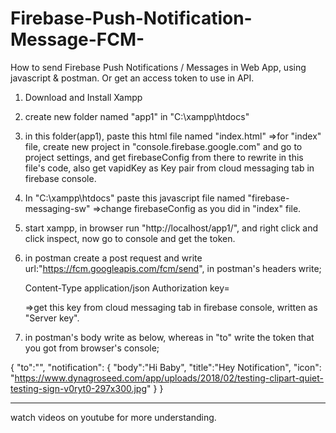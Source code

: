 # Firebase-Push-Notification-Message-FCM-
How to send Firebase Push Notifications / Messages in Web App, using javascript &amp; postman. Or get an access token to use in API.

1. Download and Install Xampp

2. create new folder named "app1" in "C:\xampp\htdocs"

3. in this folder(app1), paste this html file named "index.html"
   =>for "index" file, create new project in "console.firebase.google.com" and go to project settings, 
   and get firebaseConfig from there to rewrite in this file's code, also get vapidKey as Key pair from cloud messaging tab in firebase console.

4. In "C:\xampp\htdocs" paste this javascript file named "firebase-messaging-sw"
   =>change firebaseConfig as you did in "index" file.

5. start xampp, in browser run "http://localhost/app1/", and right click and click inspect, now go to console and get the token.

6. in postman create a post request and write url:"https://fcm.googleapis.com/fcm/send",
   in postman's headers write;

	Content-Type		application/json
	Authorization		key=<YourKey>
	
   =>get this key from cloud messaging tab in firebase console, written as "Server key".

7. in postman's body write as below, whereas in "to" write the token that you got from browser's console;

{
    "to":"<YourToken>",
    "notification":
    {
        "body":"Hi Baby",
        "title":"Hey Notification",
        "icon": "https://www.dynagroseed.com/app/uploads/2018/02/testing-clipart-quiet-testing-sign-v0ryt0-297x300.jpg"
    }
}
*****************************************************************************************************************

watch videos on youtube for more understanding.
